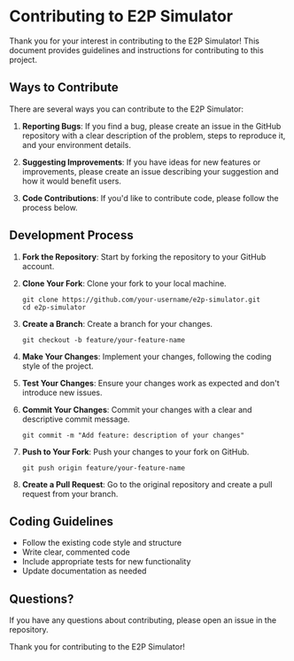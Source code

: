 # Contributing to E2P Simulator

Thank you for your interest in contributing to the E2P Simulator! This document provides guidelines and instructions for contributing to this project.

## Ways to Contribute

There are several ways you can contribute to the E2P Simulator:

1. **Reporting Bugs**: If you find a bug, please create an issue in the GitHub repository with a clear description of the problem, steps to reproduce it, and your environment details.

2. **Suggesting Improvements**: If you have ideas for new features or improvements, please create an issue describing your suggestion and how it would benefit users.

3. **Code Contributions**: If you'd like to contribute code, please follow the process below.

## Development Process

1. **Fork the Repository**: Start by forking the repository to your GitHub account.

2. **Clone Your Fork**: Clone your fork to your local machine.
   ```
   git clone https://github.com/your-username/e2p-simulator.git
   cd e2p-simulator
   ```

3. **Create a Branch**: Create a branch for your changes.
   ```
   git checkout -b feature/your-feature-name
   ```

4. **Make Your Changes**: Implement your changes, following the coding style of the project.

5. **Test Your Changes**: Ensure your changes work as expected and don't introduce new issues.

6. **Commit Your Changes**: Commit your changes with a clear and descriptive commit message.
   ```
   git commit -m "Add feature: description of your changes"
   ```

7. **Push to Your Fork**: Push your changes to your fork on GitHub.
   ```
   git push origin feature/your-feature-name
   ```

8. **Create a Pull Request**: Go to the original repository and create a pull request from your branch.

## Coding Guidelines

- Follow the existing code style and structure
- Write clear, commented code
- Include appropriate tests for new functionality
- Update documentation as needed

## Questions?

If you have any questions about contributing, please open an issue in the repository.

Thank you for contributing to the E2P Simulator!